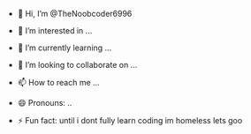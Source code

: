 - 👋 Hi, I’m @TheNoobcoder6996
- 👀 I’m interested in ...
- 🌱 I’m currently learning ...
- 💞️ I’m looking to collaborate on ...
- 📫 How to reach me ...
- 😄 Pronouns: ..

- ⚡ Fun fact: until i dont fully learn coding im homeless lets goo

<!---
TheNoobcoder6996/TheNoobcoder6996 is a ✨ special ✨ repository because its `README.md` (this file) appears on your GitHub profile.
You can click the Preview link to take a look at your changes.
--->

